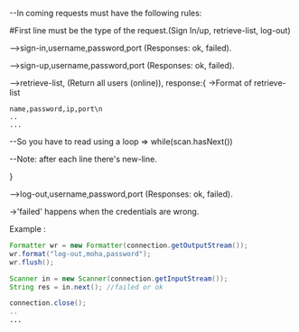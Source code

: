 
--In coming requests must have the following rules:

#First line must be the type of the request.(Sign In/up, retrieve-list, log-out)

-->sign-in,username,password,port (Responses: ok, failed).

-->sign-up,username,password,port (Responses: ok, failed).

-->retrieve-list, (Return all users (online)), response:{
    ->Format of retrieve-list
    
    name,password,ip,port\n
    ..
    ...
    
--So you have to read using a loop => while(scan.hasNext())

--Note: after each line there's new-line.

}

-->log-out,username,password,port (Responses: ok, failed).

->'failed' happens when the credentials are wrong.






Example :

```Java
Formatter wr = new Formatter(connection.getOutputStream());
wr.format("log-out,moha,password");
wr.flush();

Scanner in = new Scanner(connection.getInputStream());
String res = in.next(); //failed or ok

connection.close();
..
...
```

